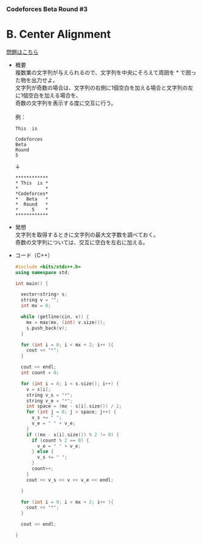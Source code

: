 ### Codeforces Beta Round #3

# B. Center Alignment

  [問題はこちら](https://codeforces.com/problemset/problem/5/B)
  
- 概要<br>
  複数業の文字列が与えられるので、文字列を中央にそろえて周囲を * で囲った物を出力せよ。<br>
  文字列が奇数の場合は、文字列の右側に1個空白を加える場合と文字列の左に1個空白を加える場合を、<br>
  奇数の文字列を表示する度に交互に行う。<br>
  <br>
  例：<br>
  
  ```
  This  is
  
  Codeforces
  Beta
  Round
  5
  ```
  
  ↓<br>
  
  ```
  ************
  * This  is *
  *          *
  *Codeforces*
  *   Beta   *
  *  Round   *
  *     5    *
  ************
  ```
  
- 発想<br>
  文字列を取得するときに文字列の最大文字数を調べておく。<br>
  奇数の文字列については、交互に空白を左右に加える。

  
- コード（C++）

  ```cpp
  #include <bits/stdc++.h>
  using namespace std;

  int main() {

    vector<string> s;
    string v = "";
    int mx = 0;

    while (getline(cin, v)) {
      mx = max(mx, (int) v.size());
      s.push_back(v);
    }

    for (int i = 0; i < mx + 2; i++ ){
      cout << "*";
    }

    cout << endl;
    int count = 0;

    for (int i = 0; i < s.size(); i++) {
      v = s[i];
      string v_s = "*";
      string v_e = "*";
      int space = (mx - s[i].size()) / 2;
      for (int j = 0; j < space; j++) {
        v_s += " ";
        v_e = " " + v_e;
      }
      if ((mx - s[i].size()) % 2 != 0) {
        if (count % 2 == 0) {
          v_e = " " + v_e;
        } else {
          v_s += " ";
        }
        count++;
      }
      cout << v_s << v << v_e << endl;

    }

    for (int i = 0; i < mx + 2; i++ ){
      cout << "*";
    }

    cout << endl;

  }
  ```
    